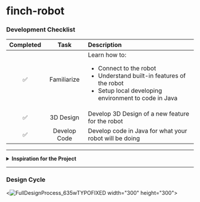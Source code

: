 # finch-robot

### Development Checklist

  | Completed | Task         | Description |
  |:---------:|:------------:|:------------|
  |     ✅    | Familiarize  | Learn how to: <ul><li>Connect to the robot</li><li>Understand built-in features of the robot</li><li>Setup local developing environment to code in Java</li></ul>|
  |     ✅    | 3D Design    | Develop 3D Design of a new feature for the robot |
  |     ✅    | Develop Code | Develop code in Java for what your robot will be doing |

---

<details>
<summary><strong>Inspiration for the Project</strong></summary>

I wanted to create something similar to futuristic patrol security robots that have a flashlight on top and they are moving around the room forever.
</details>

---

### Design Cycle
<![FullDesignProcess_635wTYPOFIXED](https://github.com/user-attachments/assets/831d4fc7-bd87-47d4-a97d-28ad73f424b8) width="300" height="300">



